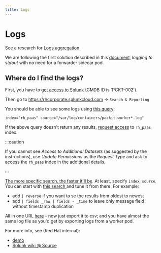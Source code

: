 ```yaml
---
title: Logs
---
```


# Logs

See a research for [Logs aggregation](https://packit.dev/research/monitoring/logs-aggregation).

We are following the first solution described in this [document](https://source.redhat.com/departments/it/devit/it-infrastructure/itcloudservices/itocp/it_paas_kb/logging_to_splunk_on_managed_platform), _logging to stdout_ with no need for a forwarder sidecar pod.

## Where do I find the logs?

First, you have to [get access to Splunk](https://source.redhat.com/departments/it/splunk/splunk_wiki/faq#jive_content_id_How_do_I_request_access_to_Splunk)
(CMDB ID is 'PCKT-002').

Then go to https://rhcorporate.splunkcloud.com → `Search & Reporting`

You should be able to see some logs using [this query](https://rhcorporate.splunkcloud.com/en-US/app/search/search?q=search%20index%3D%22rh_paas%22%20source%3D%22%2Fvar%2Flog%2Fcontainers%2Fpackit-worker*.log"):

    index="rh_paas" source="/var/log/containers/packit-worker*.log"

If the above query doesn't return any results, [request access](https://source.redhat.com/departments/it/splunk/splunk_wiki/faq#jive_content_id_How_do_I_request_access_to_additional_data_sets_in_Splunk) to `rh_paas` index.

:::caution

If you cannot see _Access to Additional Datasets_ (as suggested by the instructions), use _Update Permissions_ as the _Request Type_ and ask to access the `rh_paas` index in the additional details.

:::

[The more specific search, the faster it'll be](https://source.redhat.com/departments/it/splunk/splunk_wiki/splunk_training_search_best_practices#jive_content_id_Be_more_specific).
At least, specify `index`, `source`.
You can start with [this search ](https://rhcorporate.splunkcloud.com/en-US/app/search/search?q=search%20index%3D%22rh_paas%22%20source%3D%22%2Fvar%2Flog%2Fcontainers%2Fpackit-worker*.log%22%20NOT%20pidbox)
and tune it from there.
For example:

- add `| reverse` if you want to se the results from oldest to newest
- add `| fields _raw | fields - _time` to leave only message field without timestamp duplication

All in one URL [here](https://rhcorporate.splunkcloud.com/en-US/app/search/search?q=search%20index%3D%22rh_paas%22%20source%3D%22%2Fvar%2Flog%2Fcontainers%2Fpackit-worker-short-running-0_packit--stg_packit-worker-*.log%22%20%7C%20fields%20_raw%20%7C%20fields%20-%20_time%20%7C%20reverse) - now just export it to csv; and you have almost the same log file
as you'd get by exporting logs from a worker pod.

For more info, see (Red Hat internal):

- [demo](https://drive.google.com/file/d/15BIsRl7fP9bPdyLBQvoljF2yHy52ZqHm)
- [Splunk wiki @ Source](https://source.redhat.com/departments/it/splunk)
